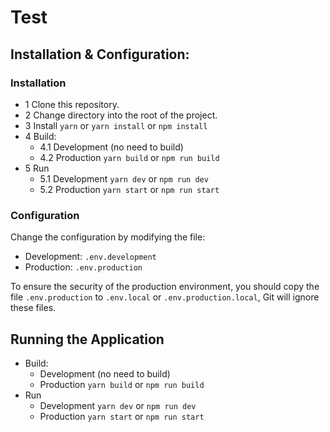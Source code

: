 # Test

## Installation & Configuration:
### Installation

-   1 Clone this repository.
-   2 Change directory into the root of the project.
-   3 Install
    `yarn`
    or
    `yarn install`
    or
    `npm install`
-   4 Build:
    -   4.1 Development
        (no need to build)
    -   4.2 Production
        `yarn build`
        or
        `npm run build`
-   5 Run
    -   5.1 Development
        `yarn dev`
        or
        `npm run dev`
    -   5.2 Production
        `yarn start`
        or
        `npm run start`

### Configuration

Change the configuration by modifying the file:
- Development: `.env.development`
- Production: `.env.production`

To ensure the security of the production environment, you should copy the file `.env.production` to `.env.local` or `.env.production.local`, Git will ignore these files.

## Running the Application

-   Build:
    -   Development
        (no need to build)
    -   Production
        `yarn build`
        or
        `npm run build`
-   Run
    -   Development
        `yarn dev`
        or
        `npm run dev`
    -   Production
        `yarn start`
        or
        `npm run start`
